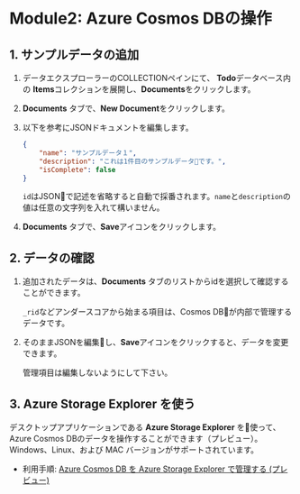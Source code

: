 # Module2: Azure Cosmos DBの操作

## 1. サンプルデータの追加

1. データエクスプローラーのCOLLECTIONペインにて、 **Todo**データベース内の **Items**コレクションを展開し、**Documents**をクリックします。

1. **Documents** タブで、**New Document**をクリックします。

1. 以下を参考にJSONドキュメントを編集します。

    ```JSON
    {
        "name": "サンプルデータ１",
        "description": "これは1件目のサンプルデータです。",
        "isComplete": false
    }
    ```

    ```id```はJSONで記述を省略すると自動で採番されます。```name```と```description```の値は任意の文字列を入れて構いません。

1. **Documents** タブで、**Save**アイコンをクリックします。

## 2. データの確認

1. 追加されたデータは、**Documents** タブのリストからidを選択して確認することができます。

    ```_rid```などアンダースコアから始まる項目は、Cosmos DBが内部で管理するデータです。

1. そのままJSONを編集し、**Save**アイコンをクリックすると、データを変更できます。

    管理項目は編集しないようにして下さい。

## 3. Azure Storage Explorer を使う

デスクトップアプリケーションである **Azure Storage Explorer** を使って、Azure Cosmos DBのデータを操作することができます（プレビュー）。Windows、Linux、および MAC バージョンがサポートされています。

* 利用手順: [Azure Cosmos DB を Azure Storage Explorer で管理する (プレビュー)](https://docs.microsoft.com/ja-jp/azure/cosmos-db/tutorial-documentdb-and-mongodb-in-storage-explorer)